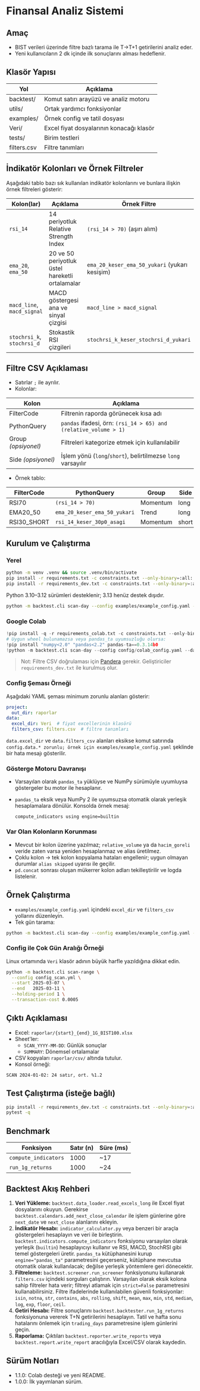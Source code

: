# Finansal Analiz Sistemi

## Amaç
- BIST verileri üzerinde filtre bazlı tarama ile T→T+1 getirilerini analiz eder.
- Yeni kullanıcıların 2 dk içinde ilk sonuçlarını alması hedeflenir.

## Klasör Yapısı
| Yol | Açıklama |
| --- | --- |
| backtest/ | Komut satırı arayüzü ve analiz motoru |
| utils/ | Ortak yardımcı fonksiyonlar |
| examples/ | Örnek config ve tatil dosyası |
| Veri/ | Excel fiyat dosyalarının konacağı klasör |
| tests/ | Birim testleri |
| filters.csv | Filtre tanımları |

## İndikatör Kolonları ve Örnek Filtreler
Aşağıdaki tablo bazı sık kullanılan indikatör kolonlarını ve bunlara ilişkin örnek filtreleri gösterir:

| Kolon(lar) | Açıklama | Örnek Filtre |
| --- | --- | --- |
| `rsi_14` | 14 periyotluk Relative Strength Index | `(rsi_14 > 70)` (aşırı alım) |
| `ema_20`, `ema_50` | 20 ve 50 periyotluk üstel hareketli ortalamalar | `ema_20_keser_ema_50_yukari` (yukarı kesişim) |
| `macd_line`, `macd_signal` | MACD göstergesi ana ve sinyal çizgisi | `macd_line > macd_signal` |
| `stochrsi_k`, `stochrsi_d` | Stokastik RSI çizgileri | `stochrsi_k_keser_stochrsi_d_yukari` |

## Filtre CSV Açıklaması
- Satırlar `;` ile ayrılır.
- Kolonlar:

| Kolon | Açıklama |
| ----- | ----- |
| FilterCode | Filtrenin raporda görünecek kısa adı |
| PythonQuery | `pandas` ifadesi, örn: `(rsi_14 > 65) and (relative_volume > 1)` |
| Group *(opsiyonel)* | Filtreleri kategorize etmek için kullanılabilir |
| Side *(opsiyonel)* | İşlem yönü (`long`/`short`), belirtilmezse `long` varsayılır |

- Örnek tablo:

| FilterCode | PythonQuery | Group | Side |
| --- | --- | --- | --- |
| RSI70 | `(rsi_14 > 70)` | Momentum | long |
| EMA20_50 | `ema_20_keser_ema_50_yukari` | Trend | long |
| RSI30_SHORT | `rsi_14_keser_30p0_asagi` | Momentum | short |

## Kurulum ve Çalıştırma
### Yerel
```bash
python -m venv .venv && source .venv/bin/activate
pip install -r requirements.txt -c constraints.txt --only-binary=:all:
pip install -r requirements_dev.txt -c constraints.txt --only-binary=:all:  # test/geliştirici ortamı
```

Python 3.10–3.12 sürümleri desteklenir; 3.13 henüz destek dışıdır.

```bash
python -m backtest.cli scan-day --config examples/example_config.yaml --date 2024-01-02
```
### Google Colab
```python
!pip install -q -r requirements_colab.txt -c constraints.txt --only-binary=:all:
# Uygun wheel bulunamazsa veya pandas_ta uyumsuzluğu olursa:
!pip install "numpy<2.0" "pandas<2.2" pandas-ta==0.3.14b0
!python -m backtest.cli scan-day --config config/colab_config.yaml --date 2024-01-02
```

> Not: Filtre CSV doğrulaması için [Pandera](https://pandera.readthedocs.io/) gerekir.
> Geliştiriciler `requirements_dev.txt` ile kurulmuş olur.

### Config Şeması Örneği

Aşağıdaki YAML şeması minimum zorunlu alanları gösterir:

```yaml
project:
  out_dir: raporlar
data:
  excel_dir: Veri  # fiyat excellerinin klasörü
  filters_csv: filters.csv  # filtre tanımları
```

`data.excel_dir` ve `data.filters_csv` alanları eksikse komut satırında
`config.data.* zorunlu; örnek için examples/example_config.yaml` şeklinde
bir hata mesajı gösterilir.

### Gösterge Motoru Davranışı

- Varsayılan olarak `pandas_ta` yüklüyse ve NumPy sürümüyle uyumluysa
  göstergeler bu motor ile hesaplanır.
- `pandas_ta` eksik veya NumPy 2 ile uyumsuzsa otomatik olarak yerleşik
  hesaplamalara dönülür. Konsolda örnek mesaj:

  ```
  compute_indicators using engine=builtin
  ```

### Var Olan Kolonların Korunması

- Mevcut bir kolon üzerine yazılmaz; `relative_volume` ya da
  `hacim_goreli` veride zaten varsa yeniden hesaplanmaz ve alias üretilmez.
- Çoklu kolon → tek kolon kopyalama hataları engellenir; uygun olmayan
  durumlar `alias skipped` uyarısı ile geçilir.
- `pd.concat` sonrası oluşan mükerrer kolon adları tekilleştirilir ve
  logda listelenir.

## Örnek Çalıştırma
- `examples/example_config.yaml` içindeki `excel_dir` ve `filters_csv` yollarını düzenleyin.
- Tek gün tarama:
```bash
python -m backtest.cli scan-day --config examples/example_config.yaml --date 2025-03-07
```

### Config ile Çok Gün Aralığı Örneği
Linux ortamında `Veri` klasör adının büyük harfle yazıldığına dikkat edin.

```bash
python -m backtest.cli scan-range \
  --config config_scan.yml \
  --start 2025-03-07 \
  --end   2025-03-11 \
  --holding-period 1 \
  --transaction-cost 0.0005
```

## Çıktı Açıklaması
- Excel: `raporlar/{start}_{end}_1G_BIST100.xlsx`
- Sheet'ler:
  - `SCAN_YYYY-MM-DD`: Günlük sonuçlar
  - `SUMMARY`: Dönemsel ortalamalar
- CSV kopyaları `raporlar/csv/` altında tutulur.
- Konsol örneği:
```
SCAN 2024-01-02: 24 satır, ort. %1.2
```
## Test Çalıştırma (isteğe bağlı)
```bash
pip install -r requirements_dev.txt -c constraints.txt --only-binary=:all:
pytest -q
```

## Benchmark

| Fonksiyon | Satır (n) | Süre (ms) |
| --- | --- | --- |
| `compute_indicators` | 1000 | ~17 |
| `run_1g_returns` | 1000 | ~24 |


## Backtest Akış Rehberi
1. **Veri Yükleme:** `backtest.data_loader.read_excels_long` ile Excel fiyat dosyalarını okuyun. Gerekirse `backtest.calendars.add_next_close_calendar` ile işlem günlerine göre `next_date` ve `next_close` alanlarını ekleyin.
2. **İndikatör Hesabı:** `indicator_calculator.py` veya benzeri bir araçla göstergeleri hesaplayın ve veri ile birleştirin. `backtest.indicators.compute_indicators` fonksiyonu varsayılan olarak yerleşik (`builtin`) hesaplayıcıyı kullanır ve RSI, MACD, StochRSI gibi temel göstergeleri üretir. `pandas_ta` kütüphanesini kurup `engine="pandas_ta"` parametresini geçerseniz, kütüphane mevcutsa otomatik olarak kullanılacak; değilse yerleşik yöntemlere geri dönecektir.
3. **Filtreleme:** `backtest.screener.run_screener` fonksiyonunu kullanarak `filters.csv` içindeki sorguları çalıştırın. Varsayılan olarak eksik kolona sahip filtreler hata verir; filtreyi atlamak için `strict=False` parametresini kullanabilirsiniz. Filtre ifadelerinde kullanılabilen güvenli fonksiyonlar: `isin`, `notna`, `str`, `contains`, `abs`, `rolling`, `shift`, `mean`, `max`, `min`, `std`, `median`, `log`, `exp`, `floor`, `ceil`.
4. **Getiri Hesabı:** Filtre sonuçlarını `backtest.backtester.run_1g_returns` fonksiyonuna vererek T+N getirilerini hesaplayın. Tatil ve hafta sonu hatalarını önlemek için `trading_days` parametresine işlem günlerini geçin.
5. **Raporlama:** Çıktıları `backtest.reporter.write_reports` veya `backtest.report.write_report` aracılığıyla Excel/CSV olarak kaydedin.

## Sürüm Notları
- 1.1.0: Colab desteği ve yeni README.
- 1.0.0: İlk yayımlanan sürüm.

